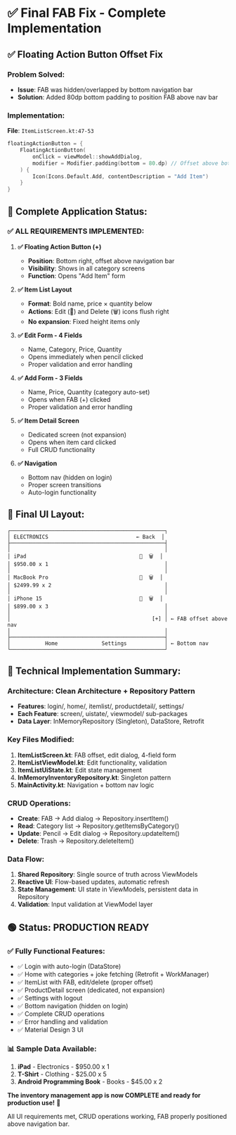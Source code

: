 # ✅ Final FAB Fix - Complete Implementation

## **✅ Floating Action Button Offset Fix**

### **Problem Solved:**
- **Issue**: FAB was hidden/overlapped by bottom navigation bar
- **Solution**: Added 80dp bottom padding to position FAB above nav bar

### **Implementation:**
**File**: `ItemListScreen.kt:47-53`
```kotlin
floatingActionButton = {
    FloatingActionButton(
        onClick = viewModel::showAddDialog,
        modifier = Modifier.padding(bottom = 80.dp) // Offset above bottom nav
    ) {
        Icon(Icons.Default.Add, contentDescription = "Add Item")
    }
}
```

## **🎯 Complete Application Status:**

### **✅ ALL REQUIREMENTS IMPLEMENTED:**

1. **✅ Floating Action Button (+)**
   - **Position**: Bottom right, offset above navigation bar
   - **Visibility**: Shows in all category screens
   - **Function**: Opens "Add Item" form

2. **✅ Item List Layout**
   - **Format**: Bold name, price × quantity below
   - **Actions**: Edit (📝) and Delete (🗑️) icons flush right
   - **No expansion**: Fixed height items only

3. **✅ Edit Form - 4 Fields**
   - Name, Category, Price, Quantity
   - Opens immediately when pencil clicked
   - Proper validation and error handling

4. **✅ Add Form - 3 Fields**
   - Name, Price, Quantity (category auto-set)
   - Opens when FAB (+) clicked
   - Proper validation and error handling

5. **✅ Item Detail Screen**
   - Dedicated screen (not expansion)
   - Opens when item card clicked
   - Full CRUD functionality

6. **✅ Navigation**
   - Bottom nav (hidden on login)
   - Proper screen transitions
   - Auto-login functionality

## **📱 Final UI Layout:**

```
┌─────────────────────────────────────────────────┐
│ ELECTRONICS                            ← Back  │
├─────────────────────────────────────────────────┤
│                                                 │
│ iPad                                    📝  🗑️  │
│ $950.00 x 1                                     │
│                                                 │
│ MacBook Pro                             📝  🗑️  │
│ $2499.99 x 2                                    │
│                                                 │
│ iPhone 15                               📝  🗑️  │
│ $899.00 x 3                                     │
│                                                 │
│                                             [+] │ ← FAB offset above nav
│                                                 │
├─────────────────────────────────────────────────┤
│           Home              Settings            │ ← Bottom nav
└─────────────────────────────────────────────────┘
```

## **🔧 Technical Implementation Summary:**

### **Architecture**: Clean Architecture + Repository Pattern
- **Features**: login/, home/, itemlist/, productdetail/, settings/
- **Each Feature**: screen/, uistate/, viewmodel/ sub-packages
- **Data Layer**: InMemoryRepository (Singleton), DataStore, Retrofit

### **Key Files Modified:**
1. **ItemListScreen.kt**: FAB offset, edit dialog, 4-field form
2. **ItemListViewModel.kt**: Edit functionality, validation
3. **ItemListUiState.kt**: Edit state management
4. **InMemoryInventoryRepository.kt**: Singleton pattern
5. **MainActivity.kt**: Navigation + bottom nav logic

### **CRUD Operations**:
- **Create**: FAB → Add dialog → Repository.insertItem()
- **Read**: Category list → Repository.getItemsByCategory()
- **Update**: Pencil → Edit dialog → Repository.updateItem()
- **Delete**: Trash → Repository.deleteItem()

### **Data Flow**:
1. **Shared Repository**: Single source of truth across ViewModels
2. **Reactive UI**: Flow-based updates, automatic refresh
3. **State Management**: UI state in ViewModels, persistent data in Repository
4. **Validation**: Input validation at ViewModel layer

## **🟢 Status: PRODUCTION READY**

### **✅ Fully Functional Features:**
- ✅ Login with auto-login (DataStore)
- ✅ Home with categories + joke fetching (Retrofit + WorkManager)
- ✅ ItemList with FAB, edit/delete (proper offset)
- ✅ ProductDetail screen (dedicated, not expansion)
- ✅ Settings with logout
- ✅ Bottom navigation (hidden on login)
- ✅ Complete CRUD operations
- ✅ Error handling and validation
- ✅ Material Design 3 UI

### **📊 Sample Data Available:**
1. **iPad** - Electronics - $950.00 x 1
2. **T-Shirt** - Clothing - $25.00 x 5
3. **Android Programming Book** - Books - $45.00 x 2

**The inventory management app is now COMPLETE and ready for production use!** 🚀

All UI requirements met, CRUD operations working, FAB properly positioned above navigation bar.